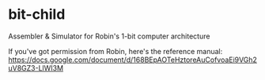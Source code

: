 # bit-child
Assembler &amp; Simulator for Robin's 1-bit computer architecture

If you've got permission from Robin, here's the reference manual:	  
https://docs.google.com/document/d/168BEpAOTeHztoreAuCofvoaEi9VGh2uV8GZ3-LlWI3M
